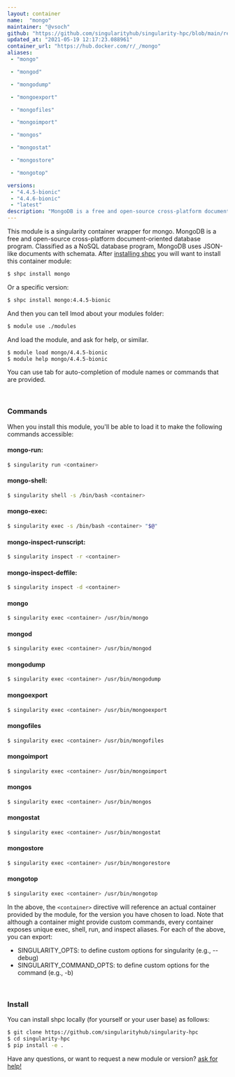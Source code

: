 ```yaml
---
layout: container
name:  "mongo"
maintainer: "@vsoch"
github: "https://github.com/singularityhub/singularity-hpc/blob/main/registry/mongo/container.yaml"
updated_at: "2021-05-19 12:17:23.088961"
container_url: "https://hub.docker.com/r/_/mongo"
aliases:
 - "mongo"

 - "mongod"

 - "mongodump"

 - "mongoexport"

 - "mongofiles"

 - "mongoimport"

 - "mongos"

 - "mongostat"

 - "mongostore"

 - "mongotop"

versions:
 - "4.4.5-bionic"
 - "4.4.6-bionic"
 - "latest"
description: "MongoDB is a free and open-source cross-platform document-oriented database program. Classified as a NoSQL database program, MongoDB uses JSON-like documents with schemata."
---
```


This module is a singularity container wrapper for mongo.
MongoDB is a free and open-source cross-platform document-oriented database program. Classified as a NoSQL database program, MongoDB uses JSON-like documents with schemata.
After [installing shpc](#install) you will want to install this container module:

```bash
$ shpc install mongo
```

Or a specific version:

```bash
$ shpc install mongo:4.4.5-bionic
```

And then you can tell lmod about your modules folder:

```bash
$ module use ./modules
```

And load the module, and ask for help, or similar.

```bash
$ module load mongo/4.4.5-bionic
$ module help mongo/4.4.5-bionic
```

You can use tab for auto-completion of module names or commands that are provided.

<br>

### Commands

When you install this module, you'll be able to load it to make the following commands accessible:

#### mongo-run:

```bash
$ singularity run <container>
```

#### mongo-shell:

```bash
$ singularity shell -s /bin/bash <container>
```

#### mongo-exec:

```bash
$ singularity exec -s /bin/bash <container> "$@"
```

#### mongo-inspect-runscript:

```bash
$ singularity inspect -r <container>
```

#### mongo-inspect-deffile:

```bash
$ singularity inspect -d <container>
```


#### mongo
       
```bash
$ singularity exec <container> /usr/bin/mongo
```


#### mongod
       
```bash
$ singularity exec <container> /usr/bin/mongod
```


#### mongodump
       
```bash
$ singularity exec <container> /usr/bin/mongodump
```


#### mongoexport
       
```bash
$ singularity exec <container> /usr/bin/mongoexport
```


#### mongofiles
       
```bash
$ singularity exec <container> /usr/bin/mongofiles
```


#### mongoimport
       
```bash
$ singularity exec <container> /usr/bin/mongoimport
```


#### mongos
       
```bash
$ singularity exec <container> /usr/bin/mongos
```


#### mongostat
       
```bash
$ singularity exec <container> /usr/bin/mongostat
```


#### mongostore
       
```bash
$ singularity exec <container> /usr/bin/mongorestore
```


#### mongotop
       
```bash
$ singularity exec <container> /usr/bin/mongotop
```



In the above, the `<container>` directive will reference an actual container provided
by the module, for the version you have chosen to load. Note that although a container
might provide custom commands, every container exposes unique exec, shell, run, and
inspect aliases. For each of the above, you can export:

 - SINGULARITY_OPTS: to define custom options for singularity (e.g., --debug)
 - SINGULARITY_COMMAND_OPTS: to define custom options for the command (e.g., -b)

<br>
  
### Install

You can install shpc locally (for yourself or your user base) as follows:

```bash
$ git clone https://github.com/singularityhub/singularity-hpc
$ cd singularity-hpc
$ pip install -e .
```

Have any questions, or want to request a new module or version? [ask for help!](https://github.com/singularityhub/singularity-hpc/issues)
